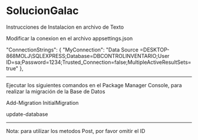 # SolucionGalac
Instrucciones de Instalacion en archivo de Texto

Modificar la conexion en el archivo appsettings.json

"ConnectionStrings": {
        "MyConnection": "Data Source =DESKTOP-868MOLJ\\SQLEXPRESS;Database=DBCONTROLINVENTARIO;User ID=sa;Password=1234;Trusted_Connection=false;MultipleActiveResultSets=true"
        },

---------------------------------------------------


Ejecutar los siguientes comandos en el Package Manager Console, para realizar
la migración de la Base de Datos

Add-Migration InitialMigration

update-database


--------------------------------------------------
Nota: para utilizar los metodos Post, por favor omitir el ID
